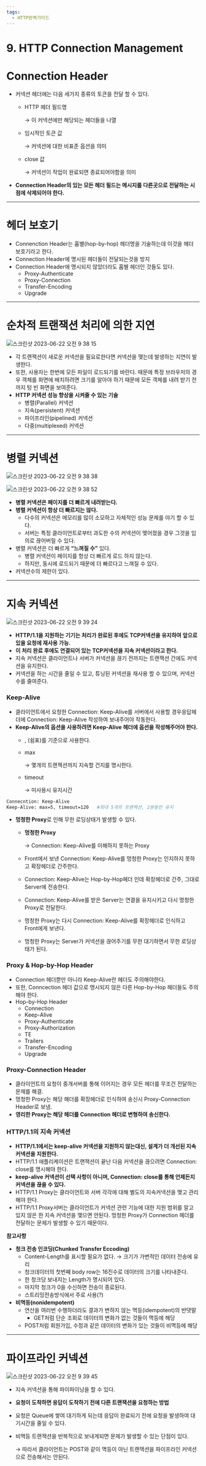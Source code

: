 ```yaml
---
tags:
  - HTTP완벽가이드
---
```


# 9. HTTP Connection Management

# Connection Header

- 커넥션 헤더에는 다음 세가지 종류의 토큰을 전달 할 수 있다.
    - HTTP 헤더 필드명
        
        → 이 커넥션에만 해당되는 헤더들을 나열
        
    - 임시적인 토큰 값
        
        → 커넥션에 대한 비표준 옵션을 의미
        
    - close 값
        
        → 커넥션이 작업이 완료되면 종료되어야함을 의미
        
- **Connection Header의 있는 모든 헤더 필드는 메시지를 다른곳으로 전달하는 시점에 삭제되어야 한다.**

---

# 헤더 보호기

- Connenction Header는 홉별(hop-by-hop) 헤더명을 기술하는데 이것을 헤더 보호기라고 한다.
- Connection Header에 명시된 헤더들이 전달되는것을 방지
- Connection Header에 명시되지 않았더라도 홉별 헤더인 것들도 있다.
    - Proxy-Authenticate
    - Proxy-Connection
    - Transfer-Encoding
    - Upgrade

---

# 순차적 트랜잭션 처리에 의한 지연

![스크린샷 2023-06-22 오전 9 38 15](https://github.com/SubiYoon/SubiYoon.github.io/assets/117332903/ab79f751-bca4-49df-b1d9-34bbbe0bc147)

- 각 트랜잭션이 새로운 커넥션을 필요로한다면 커넥션을 맺는데 발생하는 지연이 발생한다.
- 또한, 사용자는 한번에 모든 파일이 로드되기를 바란다. 때문에 특정 브라우저의 경우 객체를 화면에 배치하려면 크기를 알아야 하기 때문에 모든 객체를 내려 받기 전까지 텅 빈 화면을 보여준다.
- **HTTP 커넥션 성능 향상을 시켜줄 수 있는 기술**
    - 병렬(Parallel) 커넥션
    - 지속(persistent) 커넥션
    - 파이프라인(pipelined) 커넥션
    - 다중(multiplexed) 커넥션

---

# 병렬 커넥션

![스크린샷 2023-06-22 오전 9 38 38](https://github.com/SubiYoon/SubiYoon.github.io/assets/117332903/35e5b2ef-fd2c-4c01-826d-bab1f2021965)

![스크린샷 2023-06-22 오전 9 38 52](https://github.com/SubiYoon/SubiYoon.github.io/assets/117332903/219b123c-47fc-4bf5-b3e4-4a68de7891de)

- **병렬 커넥션은 페이지를 더 빠르게 내려받는다.**
- **병렬 커넥션이 항상 더 빠르지는 않다.**
    - 다수의 커넥션은 메모리를 많이 소모하고 자체적인 성능 문제를 야기 할 수 있다.
    - 서버는 특정 클라이언트로부터 과도한 수의 커넥션이 맺어졌을 경우 그것을 임의로 끊어버릴 수 있다.
- 병렬 커넥션은 더 빠르게 **“**느껴질 수**”** 있다.
    - 병렬 커넥션이 페이지를 항상 더 빠르게 로드 하지 않는다.
    - 하지만, 동시에 로드되기 때문에 더 빠르다고 느껴질 수 있다.
- 커넥션수의 제한이 있다.

---

# 지속 커넥션

![스크린샷 2023-06-22 오전 9 39 24](https://github.com/SubiYoon/SubiYoon.github.io/assets/117332903/d4dd931a-6737-4e6a-ae9f-69067f0ccec2)

- **HTTP/1.1을 지원하는 기기는 처리가 완료된 후에도 TCP커넥션을 유지하여 앞으로 있을 요청에 재사용 가능.**
- **이 처리 완료 후에도 연결되어 있는 TCP커넥션을 지속 커넥션이라고 한다.**
- 지속 커넥션은 클라이언트나 서버가 커넥션을 끊기 전까지는 트랜잭션 간에도 커넥션을 유지한다.
- 커넥션을 하는 시간을 줄일 수 있고, 튜닝된 커넥션을 재사용 할 수 있으며, 커넥션수를 줄여준다.

### Keep-Alive

- 클라이언트에서 요청한 Connection: Keep-Alive를 서버에서 사용할 경우응답헤더에 
Connection: Keep-Alive 작성하여 보내주어야 작동한다.
- **Keep-Alive의 옵션을 사용하려면 Keep-Alive 헤더에 옵션을 작성해주어야 한다.**
    - , (쉼표)를 기준으로 사용한다.
    - max
        
        → 몇개의 트랜젝션까지 지속할 건지를 명시한다.
        
    - timeout
        
        → 미사용시 유지시간
        

```bash
Connecntion: Keep-Alive
Keep-Alive: max=5, timeout=120   #최대 5개의 트랜젝션, 2분동안 유지
```

- **멍청한 Proxy**로 인해 무한 로딩상태가 발생할 수 있다.
    - **멍청한 Proxy**
        
        → Connection: Keep-Alive를 이해하지 못하는 Proxy
        
    - Front에서 보낸 Connection: Keep-Alive를 멍청한 Proxy는 인지하지 못하고 확장헤더로 간주한다.
    - Connection: Keep-Alive는 Hop-by-Hop헤더 인데 확장헤더로 간주, 그대로 Server에 전송한다.
    - Connection: Keep-Alive를 받은 Server는 연결을 유지시키고 다시 멍청한 Proxy로 전달한다.
    - 멍창한 Proxy는 다시 Connection: Keep-Alive를 확장헤더로 인식하고 Front에게 보낸다.
    - 멍청한 Proxy는 Server가 커넥션을 끊어주기를 무한 대기하면서 무한 로딩상태가 된다.

### Proxy & Hop-by-Hop Header

- Connection 헤더뿐만 아니라 Keep-Alive란 헤더도 주의해야한다.
- 또한, Conncection 헤더 값으로 명시되지 않은 다른 Hop-by-Hop 헤더들도 주의해야 한다.
- Hop-by-Hop Header
    - Connection
    - Keep-Alive
    - Proxy-Authenticate
    - Proxy-Authorization
    - TE
    - Trailers
    - Transfer-Encoding
    - Upgrade

### Proxy-Connection Header

- 클라이언트의 요청이 중개서버를 통해 이어지는 경우 모든 헤더를 무조건 전달하는 문제를 해결.
- 멍청한 Proxy는 해당 해더를 확장헤더로 인식하여 송신시 Proxy-Connection Header로 보냄.
- **영리한 Proxy는 해당 헤더를 Connection 헤더로 변형하여 송신한다.**

### HTTP/1.1의 지속 커넥션

- **HTTP/1.1에서는 keep-alive 커넥션을 지원하지 않는대신, 설계가 더 개선된 지속 커넥션을 지원한다.**
- HTTP/1.1 애플리케이션은 트랜잭션이 끝난 다음 커넥션을 끊으려면 Connection: close를 명시해야 한다.
- **keep-alive 커넥션이 선택 사항이 아니며, Connection: close를 통해 언제든지 커넥션을 끊을 수 있다.**
- HTTP/1.1 Proxy는 클라이언트와 서버 각각에 대해 별도의 지속커넥션을 맺고 관리해야 한다.
- HTTP/1.1 Proxy서버는 클라이언트가 커넥션 관련 기능에 대한 지원 범위를 알고 있지 않은 한 지속 커넥션을 맺으면 안된다. 멍청한 Proxy가 Connection 헤더를 전달하는 문제가 발생할 수 있기 때문이다.

**참고사항**

- **청크 전송 인코딩(Chunked Transfer Eccoding)**
    - Content-Length를 표시할 필요가 없다. → 크기가 가변적인 데이터 전송에 유리
    - 청크데이터의 첫번째 body row는 16진수로 데이터의 크기를 나타내준다.
    - 한 청크당 보내지는 Length가 명시되어 있다.
    - 마지막 청크가 0을 수신하면 전송이 종료된다.
    - 스트리밍전송방식에서 주로 사용(?)
- **비멱등(nonidempotent)**
    - 연산을 여러번 수행하더라도 결과가 변하지 않는 멱등(idempotent)의 반댓말
        - GET처럼 단순 조회로 데이터의 변화가 없는 것들이 멱등에 해당
    - POST처럼 회원가입, 수정과 같은 데이터의 변화가 있는 것들이 비멱등에 해당

---

# 파이프라인 커넥션

![스크린샷 2023-06-22 오전 9 39 45](https://github.com/SubiYoon/SubiYoon.github.io/assets/117332903/6f652654-d565-4d2c-95c0-847a72c22d89)

- 지속 커넥션을 통해 파이파이닝을 할 수 있다.
- **요청이 도착하면 응답이 도착하기 전에 다른 트랜잭션을 요청하는 방법**
- 요청은 Queue에 쌓여 대기하게 되는데 응답이 완료되기 전에 요청을 발생하여 대기시간을 줄일 수 있다.
- 비멱등 트랜잭션을 반복적으로 보내게되면 문제가 발생할 수 있는 단점이 있다.
    
    → 따라서 클라이언트는 POST와 같이 멱등이 아닌 트랜잭션을 파이프라인 커넥션으로 전송해서는 안된다.
